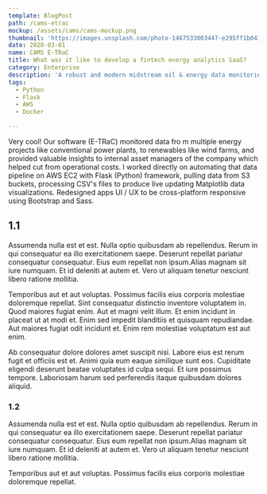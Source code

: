 ```yaml
---
template: BlogPost
path: /cams-etrac
mockup: /assets/cams/cams-mockup.png
thumbnail: 'https://images.unsplash.com/photo-1467533003447-e295ff1b0435?ixid=MXwxMjA3fDB8MHxwaG90by1wYWdlfHx8fGVufDB8fHw%3D&ixlib=rb-1.2.1&auto=format&fit=crop&w=1650&q=80'
date: 2020-03-01
name: CAMS E-TRaC
title: What was it like to develop a fintech energy analytics SaaS? 
category: Enterprise
description: 'A robust and modern midstream oil & energy data monitoring web-app. Built with Python on AWS.'
tags:
  - Python
  - Flask
  - AWS
  - Docker

---
```

Very cool! Our software (E-TRaC) monitored data fro m multiple energy projects like conventional power plants, to renewables like wind farms, and provided valuable insights to internal asset managers of the company which helped cut from operational costs. I worked directly on automating that data pipeline on AWS EC2 with Flask (Python) framework, pulling data from S3 buckets, processing CSV's files to produce live updating Matplotlib data visualizations. Redesigned apps UI / UX to be cross-platform responsive using Bootstrap and Sass.

## 1.1

Assumenda nulla est et est. Nulla optio quibusdam ab repellendus. Rerum in qui consequatur ea illo exercitationem saepe. Deserunt repellat pariatur consequatur consequatur. Eius eum repellat non ipsum.Alias magnam sit iure numquam. Et id deleniti at autem et. Vero ut aliquam tenetur nesciunt libero ratione mollitia.

Temporibus aut et aut voluptas. Possimus facilis eius corporis molestiae doloremque repellat. Sint consequatur distinctio inventore voluptatem in. Quod maiores fugiat enim. Aut et magni velit illum. Et enim incidunt in placeat ut at modi et. Enim sed impedit blanditiis et quisquam repudiandae. Aut maiores fugiat odit incidunt et. Enim rem molestiae voluptatum est aut enim.

Ab consequatur dolore dolores amet suscipit nisi. Labore eius est rerum fugit et officiis est et. Animi quia eum eaque similique sunt eos. Cupiditate eligendi deserunt beatae voluptates id culpa sequi. Et iure possimus tempore. Laboriosam harum sed perferendis itaque quibusdam dolores aliquid.

### 1.2

Assumenda nulla est et est. Nulla optio quibusdam ab repellendus. Rerum in qui consequatur ea illo exercitationem saepe. Deserunt repellat pariatur consequatur consequatur. Eius eum repellat non ipsum.Alias magnam sit iure numquam. Et id deleniti at autem et. Vero ut aliquam tenetur nesciunt libero ratione mollitia.

Temporibus aut et aut voluptas. Possimus facilis eius corporis molestiae doloremque repellat.
 